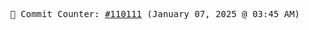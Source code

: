 <p align="center">
    <samp>
        📮 Commit Counter: <a href="https://github.com/Javascript-void0/Javascript-void0/commits/main">#110111</a> (January 07, 2025 @ 03:45 AM)
    </samp>
</p>